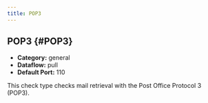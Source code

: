 ```yaml
---
title: POP3
---
```


## POP3 {#POP3}
 * **Category:** general
 * **Dataflow:** pull
 * **Default Port:** 110

This check type checks mail retrieval with the Post Office Protocol 3 (POP3).
